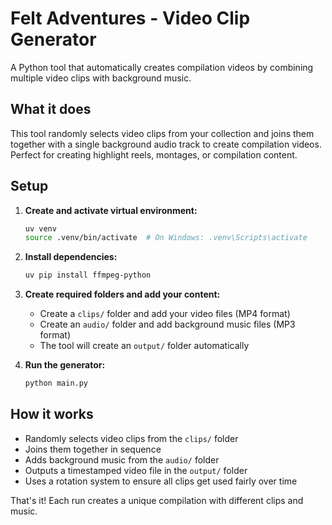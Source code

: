 # Felt Adventures - Video Clip Generator

A Python tool that automatically creates compilation videos by combining multiple video clips with background music.

## What it does

This tool randomly selects video clips from your collection and joins them together with a single background audio track to create compilation videos. Perfect for creating highlight reels, montages, or compilation content.

## Setup

1. **Create and activate virtual environment:**
   ```bash
   uv venv
   source .venv/bin/activate  # On Windows: .venv\Scripts\activate
   ```

2. **Install dependencies:**
   ```bash
   uv pip install ffmpeg-python
   ```

3. **Create required folders and add your content:**
   - Create a `clips/` folder and add your video files (MP4 format)
   - Create an `audio/` folder and add background music files (MP3 format)
   - The tool will create an `output/` folder automatically

3. **Run the generator:**
   ```bash
   python main.py
   ```

## How it works

- Randomly selects video clips from the `clips/` folder
- Joins them together in sequence
- Adds background music from the `audio/` folder
- Outputs a timestamped video file in the `output/` folder
- Uses a rotation system to ensure all clips get used fairly over time

That's it! Each run creates a unique compilation with different clips and music.